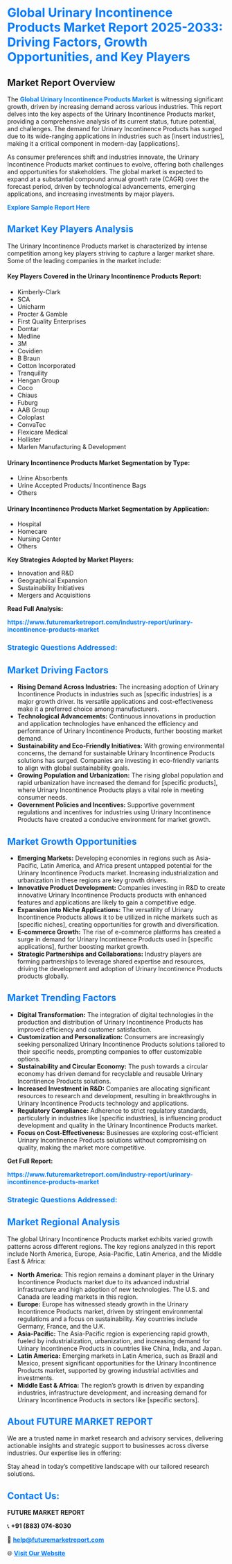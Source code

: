 <h1 style="color: #007BFF;">Global Urinary Incontinence Products Market Report 2025-2033: Driving Factors, Growth Opportunities, and Key Players</h1>

<section id="overview">
<h2>Market Report Overview</h2>
<p>The <a href="https://www.futuremarketreport.com/industry-report/urinary-incontinence-products-market" style="color: #007BFF; text-decoration: none;"><strong>Global Urinary Incontinence Products Market</strong></a> is witnessing significant growth, driven by increasing demand across various industries. This report delves into the key aspects of the Urinary Incontinence Products market, providing a comprehensive analysis of its current status, future potential, and challenges. The demand for Urinary Incontinence Products has surged due to its wide-ranging applications in industries such as [insert industries], making it a critical component in modern-day [applications].</p>
<p>As consumer preferences shift and industries innovate, the Urinary Incontinence Products market continues to evolve, offering both challenges and opportunities for stakeholders. The global market is expected to expand at a substantial compound annual growth rate (CAGR) over the forecast period, driven by technological advancements, emerging applications, and increasing investments by major players.</p>
</section>

<section id="overview">
<p><a href="https://www.futuremarketreport.com/request-sample/reportId=91339" style="color: #007BFF; text-decoration: none;"><strong>Explore Sample Report Here</strong></a></p>
</section>

<section id="key-players">
<h2 style="color: #007BFF;">Market Key Players Analysis</h2>
<p>The Urinary Incontinence Products market is characterized by intense competition among key players striving to capture a larger market share. Some of the leading companies in the market include:</p>
<h4>Key Players Covered in the Urinary Incontinence Products Report:</h4>
<ul><li>Kimberly-Clark</li><li>SCA</li><li>Unicharm</li><li>Procter &amp; Gamble</li><li>First Quality Enterprises</li><li>Domtar</li><li>Medline</li><li>3M</li><li>Covidien</li><li>B Braun</li><li>Cotton Incorporated</li><li>Tranquility</li><li>Hengan Group</li><li>Coco</li><li>Chiaus</li><li>Fuburg</li><li>AAB Group</li><li>Coloplast</li><li>ConvaTec</li><li>Flexicare Medical</li><li>Hollister</li><li>Marlen Manufacturing &amp; Development</li></ul>
<h4>Urinary Incontinence Products Market Segmentation by Type:</h4>
<ul><li>Urine Absorbents</li><li>Urine Accepted Products/ Incontinence Bags</li><li>Others</li></ul>

<h4>Urinary Incontinence Products Market Segmentation by Application:</h4>
<ul><li>Hospital</li><li>Homecare</li><li>Nursing Center</li><li>Others</li></ul>
<p><strong>Key Strategies Adopted by Market Players:</strong></p>
<ul>
<li>Innovation and R&D</li>
<li>Geographical Expansion</li>
<li>Sustainability Initiatives</li>
<li>Mergers and Acquisitions</li>
</ul>
</section>

<section>
<p><strong>Read Full Analysis: </strong></p><a href="https://www.futuremarketreport.com/industry-report/urinary-incontinence-products-market" style="color: #007BFF; text-decoration: none;"><strong>https://www.futuremarketreport.com/industry-report/urinary-incontinence-products-market</strong></a>
<h3 style="color: #007BFF;">Strategic Questions Addressed:</h3>
</section>

<section id="driving-factors">
<h2 style="color: #007BFF;">Market Driving Factors</h2>
<ul>
<li><strong>Rising Demand Across Industries:</strong> The increasing adoption of Urinary Incontinence Products in industries such as [specific industries] is a major growth driver. Its versatile applications and cost-effectiveness make it a preferred choice among manufacturers.</li>
<li><strong>Technological Advancements:</strong> Continuous innovations in production and application technologies have enhanced the efficiency and performance of Urinary Incontinence Products, further boosting market demand.</li>
<li><strong>Sustainability and Eco-Friendly Initiatives:</strong> With growing environmental concerns, the demand for sustainable Urinary Incontinence Products solutions has surged. Companies are investing in eco-friendly variants to align with global sustainability goals.</li>
<li><strong>Growing Population and Urbanization:</strong> The rising global population and rapid urbanization have increased the demand for [specific products], where Urinary Incontinence Products plays a vital role in meeting consumer needs.</li>
<li><strong>Government Policies and Incentives:</strong> Supportive government regulations and incentives for industries using Urinary Incontinence Products have created a conducive environment for market growth.</li>
</ul>
</section>

<section id="growth-opportunities">
<h2 style="color: #007BFF;">Market Growth Opportunities</h2>
<ul>
<li><strong>Emerging Markets:</strong> Developing economies in regions such as Asia-Pacific, Latin America, and Africa present untapped potential for the Urinary Incontinence Products market. Increasing industrialization and urbanization in these regions are key growth drivers.</li>
<li><strong>Innovative Product Development:</strong> Companies investing in R&D to create innovative Urinary Incontinence Products products with enhanced features and applications are likely to gain a competitive edge.</li>
<li><strong>Expansion into Niche Applications:</strong> The versatility of Urinary Incontinence Products allows it to be utilized in niche markets such as [specific niches], creating opportunities for growth and diversification.</li>
<li><strong>E-commerce Growth:</strong> The rise of e-commerce platforms has created a surge in demand for Urinary Incontinence Products used in [specific applications], further boosting market growth.</li>
<li><strong>Strategic Partnerships and Collaborations:</strong> Industry players are forming partnerships to leverage shared expertise and resources, driving the development and adoption of Urinary Incontinence Products products globally.</li>
</ul>
</section>

<section id="trending-factors">
<h2 style="color: #007BFF;">Market Trending Factors</h2>
<ul>
<li><strong>Digital Transformation:</strong> The integration of digital technologies in the production and distribution of Urinary Incontinence Products has improved efficiency and customer satisfaction.</li>
<li><strong>Customization and Personalization:</strong> Consumers are increasingly seeking personalized Urinary Incontinence Products solutions tailored to their specific needs, prompting companies to offer customizable options.</li>
<li><strong>Sustainability and Circular Economy:</strong> The push towards a circular economy has driven demand for recyclable and reusable Urinary Incontinence Products solutions.</li>
<li><strong>Increased Investment in R&D:</strong> Companies are allocating significant resources to research and development, resulting in breakthroughs in Urinary Incontinence Products technology and applications.</li>
<li><strong>Regulatory Compliance:</strong> Adherence to strict regulatory standards, particularly in industries like [specific industries], is influencing product development and quality in the Urinary Incontinence Products market.</li>
<li><strong>Focus on Cost-Effectiveness:</strong> Businesses are exploring cost-efficient Urinary Incontinence Products solutions without compromising on quality, making the market more competitive.</li>
</ul>
</section>

<section>
<p><strong>Get Full Report: </strong></p><a href="https://www.futuremarketreport.com/industry-report/urinary-incontinence-products-market" style="color: #007BFF; text-decoration: none;"><strong>https://www.futuremarketreport.com/industry-report/urinary-incontinence-products-market</strong></a>
<h3 style="color: #007BFF;">Strategic Questions Addressed:</h3>
</section>


<section id="regional-analysis">
<h2 style="color: #007BFF;">Market Regional Analysis</h2>
<p>The global Urinary Incontinence Products market exhibits varied growth patterns across different regions. The key regions analyzed in this report include North America, Europe, Asia-Pacific, Latin America, and the Middle East & Africa:</p>
<ul>
<li><strong>North America:</strong> This region remains a dominant player in the Urinary Incontinence Products market due to its advanced industrial infrastructure and high adoption of new technologies. The U.S. and Canada are leading markets in this region.</li>
<li><strong>Europe:</strong> Europe has witnessed steady growth in the Urinary Incontinence Products market, driven by stringent environmental regulations and a focus on sustainability. Key countries include Germany, France, and the U.K.</li>
<li><strong>Asia-Pacific:</strong> The Asia-Pacific region is experiencing rapid growth, fueled by industrialization, urbanization, and increasing demand for Urinary Incontinence Products in countries like China, India, and Japan.</li>
<li><strong>Latin America:</strong> Emerging markets in Latin America, such as Brazil and Mexico, present significant opportunities for the Urinary Incontinence Products market, supported by growing industrial activities and investments.</li>
<li><strong>Middle East & Africa:</strong> The region’s growth is driven by expanding industries, infrastructure development, and increasing demand for Urinary Incontinence Products in sectors like [specific sectors].</li>
</ul>
</section>

<footer>
<h2 style="color: #007BFF;">About FUTURE MARKET REPORT</h2>
<p>We are a trusted name in market research and advisory services, delivering actionable insights and strategic support to businesses across diverse industries. Our expertise lies in offering:</p>

<p>Stay ahead in today’s competitive landscape with our tailored research solutions.</p>

<h2 style="color: #007BFF;">Contact Us:</h2>
<p><strong>FUTURE MARKET REPORT</strong></p>
<p>📞 <strong>+91 (883) 074-8030</strong></p>
<p>📧 <strong><a href="mailto:help@futuremarketreport.com" style="color: #007BFF;">help@futuremarketreport.com</a></strong></p>
<p>🌐 <strong><a href="https://www.futuremarketreport.com/" style="color: #007BFF;">Visit Our Website</a></strong></p>
</footer>